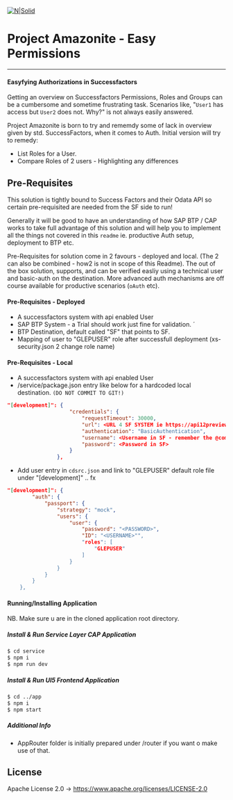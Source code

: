 [![N|Solid](https://www.gavdilabs.com/wp-content/uploads/gavdilogo-1.png)](https://www.gavdilabs.com/wp-content/uploads/gavdilogo-1.png)
# Project Amazonite - Easy Permissions
---

#### Easyfying Authorizations in Successfactors

Getting an overview on Successfactors Permissions, Roles and Groups can be a cumbersome and sometime frustrating task. 
Scenarios like, "`User1` has access but `User2` does not. Why?" is not always easily answered.

Project Amazonite is born to try and rememdy some of lack in overview given by std. SuccessFactors, when it comes to Auth. Initial version will try to remedy:
- List Roles for a User.
- Compare Roles of 2 users - Highlighting any differences

## Pre-Requisites
This solution is tightly bound to Success Factors and their Odata API so certain pre-requisited are needed from the SF side to run!

Generally it will be good to have an understanding of how SAP BTP / CAP works to take full advantage of this solution and will help you to implement all the things not covered in this `readme` ie. productive Auth setup, deployment to BTP etc.

Pre-Requisites for solution come in 2 favours - deployed and local. (The 2 can also be combined - how2 is not in scope of this Readme). The out of the box solution, supports, and can be verified easliy using a technical user and basic-auth on the destination. More advanced auth mechanisms are off course available for productive scenarios (`oAuth` etc).
#### Pre-Requisites - Deployed

- A successfactors system with api enabled User
- SAP BTP System - a Trial should work just fine for validation. ´
- BTP Destination, default called "SF" that points to SF.
- Mapping of user to "GLEPUSER" role after successfull deployment (xs-security.json 2 change role name)

#### Pre-Requisites - Local
- A successfactors system with api enabled User
- /service/package.json entry like below for a hardcoded local destination. `(DO NOT COMMIT TO GIT!)`
```json
"[development]": {
                    "credentials": {
                        "requestTimeout": 30000,
                        "url": <URL 4 SF SYSTEM ie https://api12preview.sapsf.eu/odata/v2/>,
                        "authentication": "BasicAuthentication",
                        "username": <Username in SF - remember the @company suffix>,
                        "password": <Password in SF>
                    }
                },
```
- Add user entry in `cdsrc.json` and link to "GLEPUSER" default role file under "[development]" .. fx
```json
"[development]": {
        "auth": {
            "passport": {
                "strategy": "mock",
                "users": {
                    "user": {
                        "password": "<PASSWORD>",
                        "ID": "<USERNAME>"",
                        "roles": [
                            "GLEPUSER"
                        ]
                    }
                }
            }
        }
    },
```

#### Running/Installing Application
NB. Make sure u are in the cloned application root directory.
##### Install & Run Service Layer CAP Application
```sh
$ cd service
$ npm i
$ npm run dev
```
##### Install & Run UI5 Frontend Application
```sh
$ cd ../app
$ npm i
$ npm start
```
##### Additional Info
- AppRouter folder is initially prepared under /router if you want o make use of that.


## License
Apache License 2.0 -> 
https://www.apache.org/licenses/LICENSE-2.0
